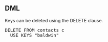 ## DML

Keys can be deleted using the DELETE clause. 

<pre id="example">
DELETE FROM contacts c 
  USE KEYS "baldwin" 
</pre>
